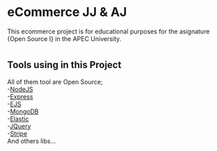 # eCommerce JJ & AJ

This ecommerce project is for educational purposes for the asignature {Open Source I} in the APEC University.

# <h2> Tools using in this Project </h2>
All of them tool are Open Source; <br>
  -<a href="https://nodejs.org/en/">NodeJS</a> <br>
	-<a href="http://expressjs.com/">Express</a> <br>
	-<a href="http://www.embeddedjs.com/">EJS</a> <br>
	-<a href="https://www.mongodb.com/">MongoDB</a> <br>
	-<a href="https://www.elastic.co/">Elastic</a> <br>
	-<a href="http://jquery.com/">JQuery</a> <br>
	-<a href="https://stripe.com/">Stripe</a> <br>
	And others libs...
